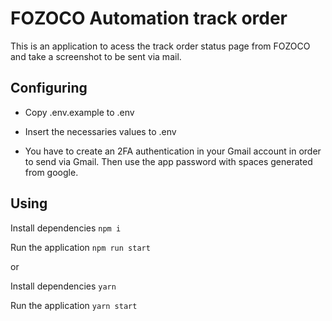 # FOZOCO Automation track order

This is an application to acess the track order status page from FOZOCO and take a screenshot to be sent via mail.

## Configuring

- Copy .env.example to .env

- Insert the necessaries values to .env

- You have to create an 2FA authentication in your Gmail account in order to send via Gmail. Then use the app password with spaces generated from google.

## Using

Install dependencies
``npm i``

Run the application
``npm run start``

or 

Install dependencies
``yarn``

Run the application
``yarn start``
